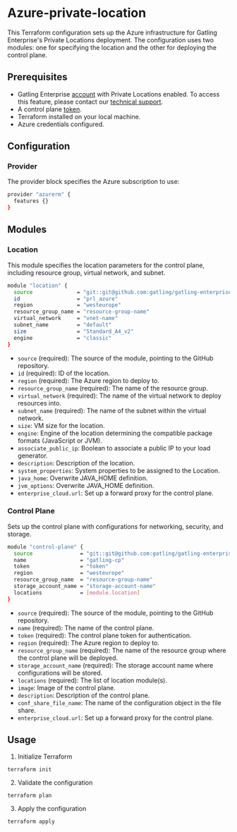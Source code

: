 # Azure-private-location

This Terraform configuration sets up the Azure infrastructure for Gatling Enterprise's Private Locations deployment. The configuration uses two modules: one for specifying the location and the other for deploying the control plane.

## Prerequisites

- Gatling Enterprise [account](https://auth.gatling.io/auth/realms/gatling/protocol/openid-connect/auth?client_id=gatling-enterprise-cloud-public&response_type=code&scope=openid&redirect_uri=https%3A%2F%2Fcloud.gatling.io%2Fr%2Fgatling) with Private Locations enabled. To access this feature, please contact our [technical support](https://gatlingcorp.atlassian.net/servicedesk/customer/portal/8/group/12/create/59?summary=Private+Locations&description=Contact%20email%3A%20%3Cemail%3E%0A%0AHello%2C%20we%20would%20like%20to%20enable%20the%20private%20locations%20feature%20on%20our%20organization.).
- A control plane [token](https://docs.gatling.io/reference/install/cloud/private-locations/introduction/#token).
- Terraform installed on your local machine.
- Azure credentials configured.

## Configuration

### Provider

The provider block specifies the Azure subscription to use:

```sh
provider "azurerm" {
  features {}
}
```

## Modules

### Location

This module specifies the location parameters for the control plane, including resource group, virtual network, and subnet.

```sh
module "location" {
  source              = "git::git@github.com:gatling/gatling-enterprise-control-plane-deployment//terraform/azure/location"
  id                  = "prl_azure"
  region              = "westeurope"
  resource_group_name = "resource-group-name"
  virtual_network     = "vnet-name"
  subnet_name         = "default"
  size                = "Standard_A4_v2"
  engine              = "classic"
}
```

- `source` (required): The source of the module, pointing to the GitHub repository.
- `id` (required): ID of the location.
- `region` (required): The Azure region to deploy to.
- `resource_group_name` (required): The name of the resource group.
- `virtual_network` (required): The name of the virtual network to deploy resources into.
- `subnet_name` (required): The name of the subnet within the virtual network.
- `size`: VM size for the location.
- `engine`: Engine of the location determining the compatible package formats (JavaScript or JVM).
- `associate_public_ip`: Boolean to associate a public IP to your load generator.
- `description`: Description of the location.
- `system_properties`: System properties to be assigned to the Location.
- `java_home`: Overwrite JAVA_HOME definition.
- `jvm_options`: Overwrite JAVA_HOME definition.
- `enterprise_cloud.url`: Set up a forward proxy for the control plane.

### Control Plane

Sets up the control plane with configurations for networking, security, and storage.

```sh
module "control-plane" {
  source               = "git::git@github.com:gatling/gatling-enterprise-control-plane-deployment//terraform/azure/control-plane"
  name                 = "gatling-cp"
  token                = "token"
  region               = "westeurope"
  resource_group_name  = "resource-group-name"
  storage_account_name = "storage-account-name"
  locations            = [module.location]
}
```

- `source` (required): The source of the module, pointing to the GitHub repository.
- `name` (required): The name of the control plane.
- `token` (required): The control plane token for authentication.
- `region` (required): The Azure region to deploy to.
- `resource_group_name` (required): The name of the resource group where the control plane will be deployed.
- `storage_account_name` (required): The storage account name where configurations will be stored.
- `locations` (required): The list of location module(s).
- `image`: Image of the control plane.
- `description`: Description of the control plane.
- `conf_share_file_name`: The name of the configuration object in the file share.
- `enterprise_cloud.url`: Set up a forward proxy for the control plane.

## Usage

1. Initialize Terraform

```console
terraform init
```

2. Validate the configuration

```console
terraform plan
```

3. Apply the configuration

```console
terraform apply
```
